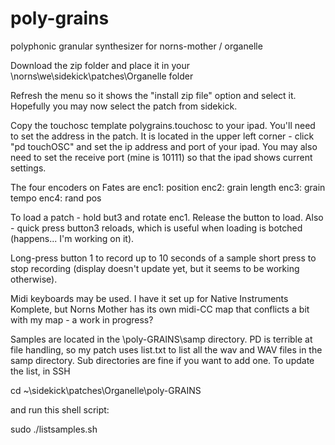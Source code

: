 # poly-grains
polyphonic granular synthesizer for norns-mother / organelle

Download the zip folder and place it in your \\norns\we\sidekick\patches\Organelle folder

Refresh the menu so it shows the "install zip file" option and select it. Hopefully you may now select the patch from sidekick.

Copy the touchosc template polygrains.touchosc to your ipad. You'll need to set the address in the patch. It is located in the upper left corner - click "pd touchOSC" and set the ip address and port of your ipad.  You may also need to set the receive port (mine is 10111) so that the ipad shows current settings.

The four encoders on Fates are 
enc1: position 
enc2: grain length 
enc3: grain tempo 
enc4: rand pos

To load a patch - hold but3 and rotate enc1.  Release the button to load.  Also - quick press button3 reloads, which is useful when loading is botched (happens... I'm working on it).

Long-press button 1 to record up to 10 seconds of a sample short press to stop recording (display doesn't update yet, but it seems to be working otherwise).

Midi keyboards may be used.  I have it set up for Native Instruments Komplete, but Norns Mother has its own midi-CC map that conflicts a bit with my map - a work in progress?

Samples are located in the \poly-GRAINS\samp directory.  PD is terrible at file handling, so my patch uses list.txt to list all the wav and WAV files in the samp directory.  Sub directories are fine if you want to add one.  To update the list, in SSH 

cd ~\sidekick\patches\Organelle\poly-GRAINS

and run this shell script:

sudo ./listsamples.sh

